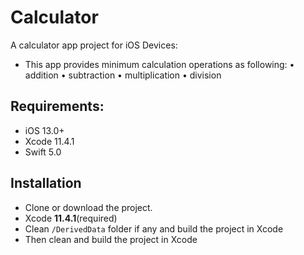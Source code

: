 # Calculator


A calculator app project for iOS Devices:
* This app provides minimum calculation operations as following:
• addition
• subtraction
• multiplication
• division

## Requirements:
* iOS 13.0+
* Xcode 11.4.1
* Swift 5.0

## Installation
- Clone or download the project.
- Xcode **11.4.1**(required)
- Clean `/DerivedData` folder if any and build the project in Xcode
- Then clean and build the project in Xcode
